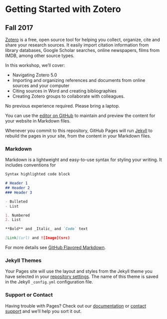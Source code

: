 # Getting Started with Zotero
## Fall 2017

[Zotero](https://www.zotero.org/) is a free, open source tool for helping you collect, organize, cite and share your research sources. It easily import citation information from library databases, Google Scholar searches, online newspapers, films from IMDB, among other source types.

In this workshop, we’ll cover:

- Navigating Zotero 5.0
- Importing and organizing references and documents from online sources and your computer
- Citing sources in Word and creating bibliographies
- Creating Zotero groups to collaborate with colleagues.

No previous experience required. Please bring a laptop.

You can use the [editor on GitHub](https://github.com/rootsandberries/rootsandberries.github.io/edit/master/index.md) to maintain and preview the content for your website in Markdown files.

Whenever you commit to this repository, GitHub Pages will run [Jekyll](https://jekyllrb.com/) to rebuild the pages in your site, from the content in your Markdown files.

### Markdown

Markdown is a lightweight and easy-to-use syntax for styling your writing. It includes conventions for

```markdown
Syntax highlighted code block

# Header 1
## Header 2
### Header 3

- Bulleted
- List

1. Numbered
2. List

**Bold** and _Italic_ and `Code` text

[Link](url) and ![Image](src)
```

For more details see [GitHub Flavored Markdown](https://guides.github.com/features/mastering-markdown/).

### Jekyll Themes

Your Pages site will use the layout and styles from the Jekyll theme you have selected in your [repository settings](https://github.com/rootsandberries/rootsandberries.github.io/settings). The name of this theme is saved in the Jekyll `_config.yml` configuration file.

### Support or Contact

Having trouble with Pages? Check out our [documentation](https://help.github.com/categories/github-pages-basics/) or [contact support](https://github.com/contact) and we’ll help you sort it out.
